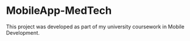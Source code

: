 # MobileApp-MedTech
This project was developed as part of my university coursework in Mobile Development.
